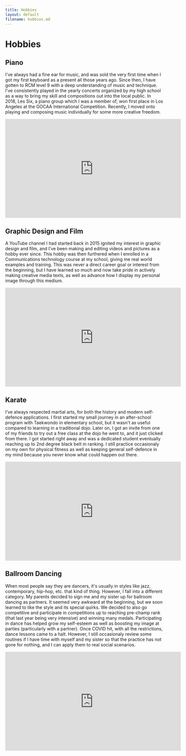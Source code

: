 ```yaml
---
title: Hobbies
layout: default
filename: hobbies.md
--- 
```


# Hobbies

## Piano

<!-- Make iFrames responsive for mobile in the future (as well as header bar potentially) -->

<!-- I've always had an ear for music and was very interested when I played on my first keyboard all those years ago.
Since then, I have gotten to RCM level 9 with a deep understanding of music and technique.
Recently, I moved on to playing and composing music individually for some more freedom. -->

I've always had a fine ear for music, and was sold the very first time when I got my first keyboard as a present all those years ago. Since then, I have gotten to RCM level 9 with a deep understanding of music and technique. I've consistently played in the yearly concerts organized by my high school as a way to bring my skill and compositions out into the local public. In 2018, Les Six, a piano group which I was a member of, won first place in Los Angeles at the GOCAA International Competition. Recently, I moved onto playing and composing music individually for some more creative freedom.

<!-- style="width: auto; height: auto;" -->

<iframe width="560" height="315" src="https://www.youtube.com/embed/2ZCCYxsQzEw" frameborder="0" allow="accelerometer; autoplay; clipboard-write; encrypted-media; gyroscope; picture-in-picture" allowfullscreen></iframe>

## Graphic Design and Film

<!-- For personal reasons, I wanted to learned how to make videos and edit photos (this was mostly for a YouTube channel I had going on). I was looking for 
some tutorials/tips online and I had also enrolled in a Communications Technology course at my school. This was never a direct career goal or interest, 
but I have learned so much from these and now take pride in actively making creative media texts, as well help this has given to advance how I display my personal image through this medium. -->

A YouTube channel I had started back in 2015 ignited my interest in graphic design and film, and I’ve been making and editing videos and pictures as a hobby ever since. This hobby was then furthered when I enrolled in a Communications technology course at my school, giving me real world examples and training. This was never a direct career goal or interest from the beginning, but I have learned so much and now take pride in actively making creative media texts, as well as advance how I display my personal image through this medium.

<iframe width="560" height="315" src="https://www.youtube.com/embed/fg1fWiP7aBw" frameborder="0" allow="accelerometer; autoplay; clipboard-write; encrypted-media; gyroscope; picture-in-picture" allowfullscreen></iframe>

## Karate

I’ve always respected martial arts, for both the history and modern self-defence applications. I first started my small journey in an after-school program with Taekwondo in elementary school, but it wasn't as useful compared to learning in a traditional dojo. Later on, I got an invite from one of my friends to try out a free class at the dojo he went to, and it just clicked from there. I got started right away and was a dedicated student eventually reaching up to 2nd degree black belt in ranking. I still practice occasionaly on my own for physical fitness as well as keeping general self-defence in my mind because you never know what could happen out there.

<iframe width="560" height="315" src="https://www.youtube.com/embed/IVzTpJjPYSU" frameborder="0" allow="accelerometer; autoplay; clipboard-write; encrypted-media; gyroscope; picture-in-picture" allowfullscreen></iframe>

## Ballroom Dancing

When most people say they are dancers, it's usually in styles like jazz, contemporary, hip-hop, etc. that kind of thing. However, I fall into a different category. My parents decided to sign me and my sister up for ballroom dancing as partners. It seemed very awkward at the beginning, but we soon learned to like the style and its special quirks. We decided to also go competitive and participate in competitions up to reaching pre-champ rank (that last year being very intensive) and winning many medals. Participating in dance has helped grow my self-esteem as well as boosting my image at parties (particularly with a partner). Once COVID hit, with all the restrictions, dance lessons came to a halt. However, I still occasionaly review some routines if I have time with myself and my sister so that the practice has not gone for nothing, and I can apply them to real social scenarios.

<iframe width="560" height="315" src="https://www.youtube.com/embed/3XMGdTw8YFU" frameborder="0" allow="accelerometer; autoplay; clipboard-write; encrypted-media; gyroscope; picture-in-picture" allowfullscreen></iframe>
